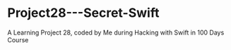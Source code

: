 # Project28---Secret-Swift
 A Learning Project 28, coded by Me during Hacking with Swift in 100 Days Course
